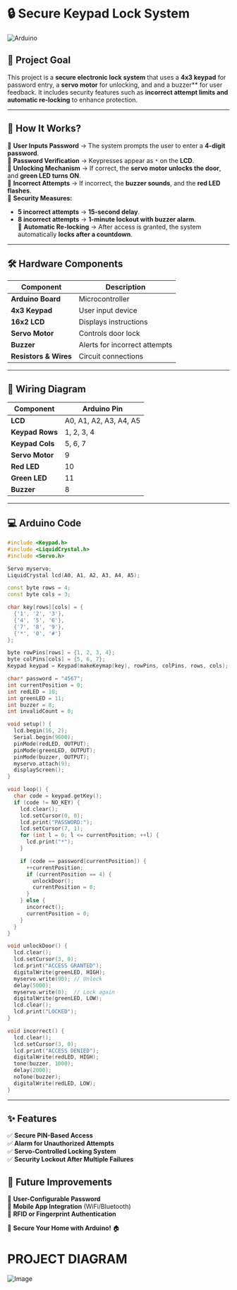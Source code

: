 
# **🔒 Secure Keypad Lock System**  

![Arduino](https://img.shields.io/badge/Arduino-Lock%20System-blue?style=for-the-badge&logo=arduino)  

## **🔹 Project Goal**  
This project is a **secure electronic lock system** that uses a **4x3 keypad** for password entry, a **servo motor** for unlocking, and  and a buzzer** for user feedback. It includes security features such as **incorrect attempt limits and automatic re-locking** to enhance protection.  

---

## **🚀 How It Works?**  

🔹 **User Inputs Password** → The system prompts the user to enter a **4-digit password**.  
🔹 **Password Verification** → Keypresses appear as `*` on the **LCD**.  
🔹 **Unlocking Mechanism** → If correct, the **servo motor unlocks the door**, and **green LED turns ON**.  
🔹 **Incorrect Attempts** → If incorrect, the **buzzer sounds**, and the **red LED flashes**.  
🔹 **Security Measures:**  
   - **5 incorrect attempts** → **15-second delay**.  
   - **8 incorrect attempts** → **1-minute lockout with buzzer alarm**.  
🔹 **Automatic Re-locking** → After access is granted, the system automatically **locks after a countdown**.  

---

## **🛠 Hardware Components**  

| **Component**     | **Description**          |
|-------------------|-------------------------|
| **Arduino Board** | Microcontroller         |
| **4x3 Keypad**   | User input device       |
| **16x2 LCD**     | Displays instructions   |
| **Servo Motor**  | Controls door lock      |
| **Buzzer**       | Alerts for incorrect attempts |
| **Resistors & Wires** | Circuit connections |

---

## **🔌 Wiring Diagram**  

| **Component**    | **Arduino Pin** |
|-----------------|--------------|
| **LCD**        | A0, A1, A2, A3, A4, A5 |
| **Keypad Rows** | 1, 2, 3, 4 |
| **Keypad Cols** | 5, 6, 7 |
| **Servo Motor** | 9 |
| **Red LED**     | 10 |
| **Green LED**   | 11 |
| **Buzzer**      | 8 |

---

## **💻 Arduino Code**  

```cpp
#include <Keypad.h>
#include <LiquidCrystal.h>
#include <Servo.h>

Servo myservo;
LiquidCrystal lcd(A0, A1, A2, A3, A4, A5);

const byte rows = 4;
const byte cols = 3;

char key[rows][cols] = {
  {'1', '2', '3'},
  {'4', '5', '6'},
  {'7', '8', '9'},
  {'*', '0', '#'}
};

byte rowPins[rows] = {1, 2, 3, 4};
byte colPins[cols] = {5, 6, 7};
Keypad keypad = Keypad(makeKeymap(key), rowPins, colPins, rows, cols);

char* password = "4567";
int currentPosition = 0;
int redLED = 10;
int greenLED = 11;
int buzzer = 8;
int invalidCount = 0;

void setup() {
  lcd.begin(16, 2);
  Serial.begin(9600);
  pinMode(redLED, OUTPUT);
  pinMode(greenLED, OUTPUT);
  pinMode(buzzer, OUTPUT);
  myservo.attach(9);
  displayScreen();
}

void loop() {
  char code = keypad.getKey();
  if (code != NO_KEY) {
    lcd.clear();
    lcd.setCursor(0, 0);
    lcd.print("PASSWORD:");
    lcd.setCursor(7, 1);
    for (int l = 0; l <= currentPosition; ++l) {
      lcd.print("*");
    }

    if (code == password[currentPosition]) {
      ++currentPosition;
      if (currentPosition == 4) {
        unlockDoor();
        currentPosition = 0;
      }
    } else {
      incorrect();
      currentPosition = 0;
    }
  }
}

void unlockDoor() {
  lcd.clear();
  lcd.setCursor(3, 0);
  lcd.print("ACCESS GRANTED");
  digitalWrite(greenLED, HIGH);
  myservo.write(90); // Unlock
  delay(5000);
  myservo.write(0);  // Lock again
  digitalWrite(greenLED, LOW);
  lcd.clear();
  lcd.print("LOCKED");
}

void incorrect() {
  lcd.clear();
  lcd.setCursor(3, 0);
  lcd.print("ACCESS DENIED");
  digitalWrite(redLED, HIGH);
  tone(buzzer, 1000);
  delay(2000);
  noTone(buzzer);
  digitalWrite(redLED, LOW);
}
```

---

## **✨ Features**  

✅ **Secure PIN-Based Access**  
✅ **Alarm for Unauthorized Attempts**  
✅ **Servo-Controlled Locking System**  
✅ **Security Lockout After Multiple Failures**  


## **🔧 Future Improvements**  

🔹 **User-Configurable Password**  
🔹 **Mobile App Integration** (WiFi/Bluetooth)  
🔹 **RFID or Fingerprint Authentication**  

🚀 **Secure Your Home with Arduino!** 🏠

 # **PROJECT DIAGRAM**
![Image](https://github.com/user-attachments/assets/1235bcd6-cf02-4229-bbed-a634ed1c15df)
